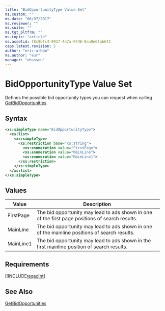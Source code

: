 ```yaml
---
title: "BidOpportunityType Value Set"
ms.custom: ""
ms.date: "06/07/2017"
ms.reviewer: ""
ms.suite: ""
ms.tgt_pltfrm: ""
ms.topic: "article"
ms.assetid: f8c8bfc4-9937-4a7a-9446-0aa0e6fab643
caps.latest.revision: 5
author: "eric-urban"
ms.author: "eur"
manager: "ehansen"
---
```

# BidOpportunityType Value Set
Defines the possible bid opportunity types you can request when calling [GetBidOpportunities](../adinsight-api/getbidopportunities-service-operation.md).

## Syntax

```xml
<xs:simpleType name="BidOpportunityType">
  <xs:list>
    <xs:simpleType>
      <xs:restriction base="xs:string">
        <xs:enumeration value="FirstPage">
        <xs:enumeration value="MainLine">
        <xs:enumeration value="MainLine1">
      </xs:restriction>
    </xs:simpleType>
  </xs:list>
</xs:simpleType>
```

## Values

|Value|Description|
|---------|---------------|
|FirstPage|The bid opportunity may lead to ads shown in one of the first page positions of search results.|
|MainLine|The bid opportunity may lead to ads shown in one of the mainline positions of search results.|
|MainLine1|The bid opportunity may lead to ads shown in the first mainline position of search results.|

## Requirements
[!INCLUDE[reqadint](../adinsight-api/includes/reqadint.md)]
## See Also
[GetBidOpportunities](../adinsight-api/getbidopportunities-service-operation.md)  

